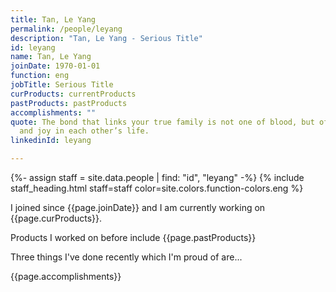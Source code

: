 ```yaml
---
title: Tan, Le Yang
permalink: /people/leyang
description: "Tan, Le Yang - Serious Title"
id: leyang
name: Tan, Le Yang
joinDate: 1970-01-01
function: eng
jobTitle: Serious Title
curProducts: currentProducts
pastProducts: pastProducts
accomplishments: ""
quote: The bond that links your true family is not one of blood, but of respect
  and joy in each other’s life.
linkedinId: leyang

---
```


{%- assign staff = site.data.people | find: "id", "leyang" -%}
{% include staff_heading.html staff=staff color=site.colors.function-colors.eng %}

<p>I joined since {{page.joinDate}} and I am currently working on {{page.curProducts}}.</p>

<p>Products I worked on before include {{page.pastProducts}}</p>

<p>Three things I've done recently which I'm proud of are...</p>
{{page.accomplishments}}
